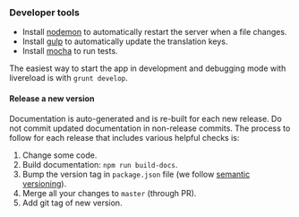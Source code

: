 ### Developer tools

* Install [nodemon](https://github.com/remy/nodemon) to automatically restart the server when a file changes.
* Install [gulp](http://gulpjs.com/) to automatically update the translation keys.
* Install [mocha](https://github.com/mochajs/mocha) to run tests.

The easiest way to start the app in development and debugging mode with livereload is with `grunt develop`.

#### Release a new version

Documentation is auto-generated and is re-built for each new release. Do not commit updated documentation in non-release commits. The process to follow for each release that includes various helpful checks is:

1. Change some code.
2. Build documentation: `npm run build-docs`.
3. Bump the version tag in `package.json` file (we follow [semantic versioning](https://semver.org/)).
4. Merge all your changes to `master` (through PR).
5. Add git tag of new version.
